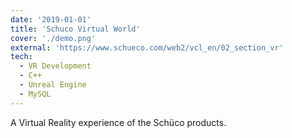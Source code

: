 ```yaml
---
date: '2019-01-01'
title: 'Schuco Virtual World'
cover: './demo.png'
external: 'https://www.schueco.com/web2/vcl_en/02_section_vr'
tech:
  - VR Development
  - C++
  - Unreal Engine
  - MySQL
---
```


A Virtual Reality experience of the Schüco products.
